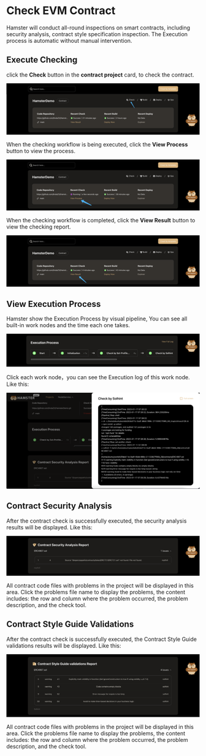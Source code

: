 
# Check EVM Contract

Hamster will conduct all-round inspections on smart contracts, including security analysis, contract style specification inspection. 
The Execution process is automatic without manual intervention.

## Execute Checking

click the **Check** button in the **contract project** card, to check the contract.

![createProject](./img/projectListCheck.png)

When the checking workflow is being executed, click the **View Process** button to view the process.

![createProject](./img/projectListCheck2.png)

When the checking workflow is completed, click the **View Result** button to view the checking report.

![createProject](./img/projectListCheck3.png)

## View Execution Process

Hamster show the Execution Process by visual pipeline, You can see all built-in work nodes and the time each one takes. 

![createProject](./img/checkDetailProcess.png)

Click each work node，you can see the Execution log of this work node. Like this:

![createProject](./img/checkLog.png)

## Contract Security Analysis

After the contract check is successfully executed, the security analysis results will be displayed. Like this:

![createProject](./img/contractSecurityAnalysis.png)

All contract code files with problems in the project will be displayed in this area.
Click the problems file name to display the problems, the content includes: the row and column where the problem occurred, the problem description, and the check tool.

## Contract Style Guide Validations

After the contract check is successfully executed, the Contract Style Guide validations results will be displayed. Like this:

![createProject](./img/contractStyleGuideValidations.png)

All contract code files with problems in the project will be displayed in this area.
Click the problems file name to display the problems, the content includes: the row and column where the problem occurred, the problem description, and the check tool.

